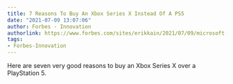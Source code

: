 ```yaml
---
title: 7 Reasons To Buy An Xbox Series X Instead Of A PS5
date: "2021-07-09 13:07:06"
author: Forbes - Innovation
authorlink: https://www.forbes.com/sites/erikkain/2021/07/09/microsoft-vs-sony-7-reasons-to-buy-xbox-series-x-vs-ps5-game-pass-halo-infinite/
tags:
- Forbes-Innovation
---
```

Here are seven very good reasons to buy an Xbox Series X over a PlayStation 5.